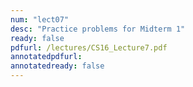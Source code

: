 ```yaml
---
num: "lect07"
desc: "Practice problems for Midterm 1"
ready: false
pdfurl: /lectures/CS16_Lecture7.pdf
annotatedpdfurl: 
annotatedready: false
---
```

